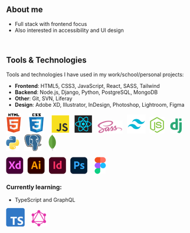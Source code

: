 ## About me

-   Full stack with frontend focus
-   Also interested in accessibility and UI design

<br/>

## Tools & Technologies

Tools and technologies I have used in my work/school/personal projects:

-   **Frontend**: HTML5, CSS3, JavaScript, React, SASS, Tailwind
-   **Backend**: Node.js, Django, Python, PostgreSQL, MongoDB
-   **Other**: Git, SVN, Liferay
-   **Design**: Adobe XD, Illustrator, InDesign, Photoshop, Lightroom, Figma

<img src="./images/html5.svg" alt="HTML5" height="55"/>&nbsp;&nbsp;&nbsp;&nbsp;&nbsp;<img src="./images/css3.svg" alt="CSS3" height="55"/>&nbsp;&nbsp;&nbsp;&nbsp;&nbsp;<img src="./images/javascript.svg" alt="JavaScript" height="50"/>&nbsp;&nbsp;&nbsp;<img src="./images/react.svg" alt="React" height="50"/>&nbsp;&nbsp;&nbsp;<img src="./images/sass.svg" alt="SASS" height="35"/>&nbsp;&nbsp;&nbsp;<img src="./images/tailwind.png" alt="Tailwind" height="50"/>&nbsp;&nbsp;&nbsp;<img src="./images/nodejs.svg" alt="NodeJS" height="45"/>&nbsp;&nbsp;&nbsp;&nbsp;<img src="./images/django.svg" alt="Django" height="40" />&nbsp;&nbsp;&nbsp;&nbsp;<img src="./images/python.png" alt="Python" height="40" />&nbsp;&nbsp;&nbsp;<img src="./images/postgresql.svg" alt="PostgreSQL" height="45"/>&nbsp;&nbsp;&nbsp;&nbsp;&nbsp;<img src="./images/mongodb.svg" alt="MongoDB" height="45"/>

<img src="./images/adobe-xd.png" alt="Adobe XD" height="45"/>&nbsp;&nbsp;&nbsp;<img src="./images/adobe-illustrator.png" alt="Adobe Illustrator" height="45"/>&nbsp;&nbsp;&nbsp;<img src="./images/adobe-indesign.png" alt="Adobe InDesign" height="45"/>&nbsp;&nbsp;&nbsp;<img src="./images/adobe-photoshop.png" alt="Adobe Photoshop" height="45"/>&nbsp;&nbsp;&nbsp;&nbsp;&nbsp;<img src="./images/figma.svg" alt="" height="45"/>
<br/>

### Currently learning:

-   TypeScript and GraphQL

<img src="./images/typescript.png" alt="TypeScript" height="50"/>&nbsp;&nbsp;&nbsp;&nbsp;<img src="./images/graphql.png" alt="GrapQL" height="45"/>

